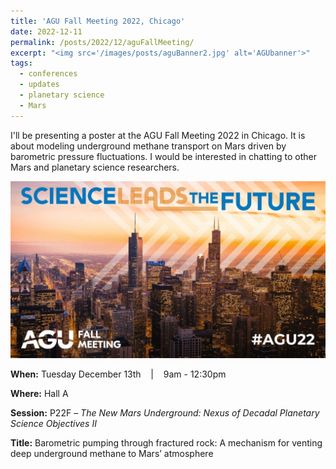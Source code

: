 ```yaml
---
title: 'AGU Fall Meeting 2022, Chicago'
date: 2022-12-11
permalink: /posts/2022/12/aguFallMeeting/
excerpt: "<img src='/images/posts/aguBanner2.jpg' alt='AGUbanner'>"
tags:
  - conferences 
  - updates 
  - planetary science
  - Mars
---
```


I'll be presenting a poster at the AGU Fall Meeting 2022 in Chicago. It is about modeling underground methane transport on Mars driven by barometric pressure fluctuations. I would be interested in chatting to other Mars and planetary science researchers.  

![AGUbanner](/images/posts/aguBanner2.jpg)

**When:** Tuesday December 13th &nbsp;&nbsp; \| &nbsp;&nbsp; 9am - 12:30pm

**Where:** Hall A

**Session:** P22F – *The New Mars Underground: Nexus of Decadal Planetary Science Objectives II*

**Title:** Barometric pumping through fractured rock: A mechanism for venting deep underground methane to Mars’ atmosphere


